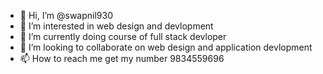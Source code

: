 - 👋 Hi, I’m @swapnil930
- 👀 I’m interested in web design and devlopment
- 🌱 I’m currently doing course of full stack devloper
- 💞️ I’m looking to collaborate on web design and application devlopment
- 📫 How to reach me get my number 9834559696

<!---
swapnil930/swapnil930 is a ✨ special ✨ repository because its `README.md` (this file) appears on your GitHub profile.
You can click the Preview link to take a look at your changes.
--->
